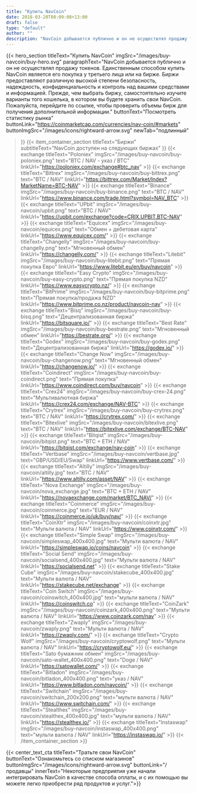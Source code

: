 ```yaml
---
title: "Купить NavCoin"
date: 2018-03-20T08:09:08+13:00
draft: false
type: "default"
author: ""
description: "NavCoin добывается публично и он не осуществлял продажу токенов. Единственным способом купить NavCoin является его покупка у третьего лица или на бирже."
---
```

{{< hero_section
titleText="Купить NavCoin"
imgSrc="/images/buy-navcoin/buy-hero.svg"
paragraphText="NavCoin добывается публично и он не осуществлял продажу токенов. Единственным способом купить NavCoin является его покупка у третьего лица или на бирже. Биржи предоставляют различную высокой степени безопасность, надеждность, конфиденциальность и контроль над вашими средствами и информацией. Прежде, чем выбрать биржу, самостоятельно изучите варианты того кошелька, в котором вы будете хранить свои NavCoin. Пожалуйста, перейдите по ссылке, чтобы проверить объемы бирж для получения дополнительной&nbsp;информации."
buttonText="Посмотреть статистику рынка"
buttonLink="https://coinmarketcap.com/currencies/nav-coin/#markets"
buttonImgSrc="/images/icons/rightward-arrow.svg"
newTab="подлинный"
>}}
{{< item_container_section
    titleText="Биржи"
    subtitleText="NavCoin доступен на следующих&nbsp;биржах"
>}}
    {{< exchange
        titleText="Poloniex"
        imgSrc="/images/buy-navcoin/buy-poloniex.png"
        text="BTC / NAV - указ / BTC"
        linkUrl="https://poloniex.com/exchange#btc_nav"
    >}}
    {{< exchange
        titleText="Bittrex"
        imgSrc="/images/buy-navcoin/buy-bittrex.png"
        text="BTC / NAV"
        linkUrl="https://bittrex.com/Market/Index?MarketName=BTC-NAV"
    >}}
    {{< exchange
        titleText="Binance"
        imgSrc="/images/buy-navcoin/buy-binance.png"
        text="BTC / NAV"
        linkUrl="https://www.binance.com/trade.html?symbol=NAV_BTC"
    >}}
    {{< exchange
        titleText="UPbit"
        imgSrc="/images/buy-navcoin/upbit.png"
        text="BTC / NAV"
        linkUrl="https://upbit.com/exchange?code=CRIX.UPBIT.BTC-NAV"
    >}}
    {{< exchange
        titleText="Equicex"
        imgSrc="/images/buy-navcoin/equicex.png"
        text="Обмен + дебетовая карта"
        linkUrl="https://www.equicex.com/"
    >}}
    {{< exchange
        titleText="Changelly"
        imgSrc="/images/buy-navcoin/buy-changelly.png"
        text="Мгновенный обмен"
        linkUrl="https://changelly.com/"
    >}}
    {{< exchange
        titleText="Litebit"
        imgSrc="/images/buy-navcoin/buy-litebit.png"
        text="Прямая покупка Евро"
        linkUrl="https://www.litebit.eu/en/buy/navcoin"
    >}}
    {{< exchange
        titleText="Easy Crypto"
        imgSrc="/images/buy-navcoin/buy-easy-crypto.png"
        text="Прямая покупка NZD"
        linkUrl="https://www.easycrypto.nz/"
    >}}
    {{< exchange
        titleText="BitPrime"
        imgSrc="/images/buy-navcoin/buy-bitprime.png"
        text="Прямая покупка/продажа NZD"
        linkUrl="https://www.bitprime.co.nz/product/navcoin-nav"
    >}}
    {{< exchange
        titleText="Bisq"
        imgSrc="/images/buy-navcoin/buy-bisq.png"
        text="Децентрализованная биржа"
        linkUrl="https://bitsquare.io/"
    >}}
    {{< exchange
        titleText="Best Rate"
        imgSrc="/images/buy-navcoin/buy-bestrate.png"
        text="Мгновенный обмен"
        linkUrl="https://bestrate.org/"
    >}}
    {{< exchange
        titleText="Godex"
        imgSrc="/images/buy-navcoin/buy-godex.png"
        text="Децентрализованная биржа"
        linkUrl="https://godex.io/"
    >}}
    {{< exchange
        titleText="Change Now"
        imgSrc="/images/buy-navcoin/buy-changenow.png"
        text="Мгновенный обмен"
        linkUrl="https://changenow.io/"
    >}}
    {{< exchange
        titleText="Coindirect"
        imgSrc="/images/buy-navcoin/buy-coindirect.png"
        text="Прямая покупка"
        linkUrl="https://www.coindirect.com/buy/navcoin"
    >}}
    {{< exchange
        titleText="Crex24"
        imgSrc="/images/buy-navcoin/buy-crex-24.png"
        text="Мультивалютная биржа"
        linkUrl="https://crex24.com/exchange/NAV-BTC"
    >}}
    {{< exchange
        titleText="Crytrex"
        imgSrc="/images/buy-navcoin/buy-crytrex.png"
        text="BTC / NAV"
        linkUrl="https://crytrex.com/"
    >}}
    {{< exchange
        titleText="Bitexlive"
        imgSrc="/images/buy-navcoin/bitexlive.png"
        text="BTC / NAV"
        linkUrl="https://bitexlive.com/exchange/BTC-NAV"
    >}}
    {{< exchange
        titleText="Bitqist"
        imgSrc="/images/buy-navcoin/bitqist.png"
        text="BTC + ETH / NAV"
        linkUrl="https://bitqist.com/exchange/nav-coin"
    >}}
    {{< exchange
        titleText="Vertbase"
        imgSrc="/images/buy-navcoin/vertbase.jpg"
        text="GBP/USD/EU/Swap"
        linkUrl="https://www.vertbase.com/"
    >}}
    {{< exchange
        titleText="Altilly"
        imgSrc="/images/buy-navcoin/altilly.jpg"
        text="BTC / NAV"
        linkUrl="https://www.altilly.com/asset/NAV"
    >}}
    {{< exchange
        titleText="Nova Exchange"
        imgSrc="/images/buy-navcoin/nova_exchange.jpg"
        text="BTC + ETH / NAV"
        linkUrl="https://novaexchange.com/market/BTC_NAV/"
    >}}
    {{< exchange
        titleText="Coinmerce"
        imgSrc="/images/buy-navcoin/coinmerce.jpg"
        text="EUR / NAV"
        linkUrl="https://coinmerce.io/uk/buy/nav/"
    >}}
    {{< exchange
        titleText="CoinXtr"
        imgSrc="/images/buy-navcoin/coinxtr.jpg"
        text="Мульти валюта / NAV"
        linkUrl="https://www.coinxtr.com/"
    >}}
    {{< exchange
        titleText="Simple Swap"
        imgSrc="/images/buy-navcoin/simpleswap_400x400.jpg"
        text="Мульти валюта / NAV"
        linkUrl="https://simpleswap.io/coins/navcoin"
    >}}
    {{< exchange
        titleText="Social Send"
        imgSrc="/images/buy-navcoin/socialsend_400x400.jpg"
        text="Мульти валюта / NAV"
        linkUrl="https://socialsend.net"
    >}}
    {{< exchange
        titleText="Stake Cube"
        imgSrc="/images/buy-navcoin/stakecube_400x400.jpg"
        text="Мульти валюта / NAV"
        linkUrl="https://stakecube.net/exchange"
    >}}
    {{< exchange
        titleText="Coin Switch"
        imgSrc="/images/buy-navcoin/coinswitch_400x400.jpg"
        text="мульти валюта / NAV"
        linkUrl="https://coinswitch.co"
    >}}
    {{< exchange
        titleText="CoinZark"
        imgSrc="/images/buy-navcoin/coinzark_400x400.png"
        text="Мульти валюта / NAV"
        linkUrl="https://www.coinzark.com/nav"
    >}}
    {{< exchange
        titleText="Zwaply"
        imgSrc="/images/buy-navcoin/zwaply.png"
        text="Мульти валюта / NAV"
        linkUrl="https://zwaply.com/"
    >}}
    {{< exchange
        titleText="Crypto Wolf"
        imgSrc="/images/buy-navcoin/cryptowolf.png"
        text="Мульти валюта / NAV"
        linkUrl="https://cryptowolf.eu/"
    >}}
    {{< exchange
        titleText="Sato бумажник обмен"
        imgSrc="/images/buy-navcoin/sato-wallet_400x400.png"
        text="Doge / NAV"
        linkUrl="https://satowallet.com/"
    >}}
    {{< exchange
        titleText="Bitladon"
        imgSrc="/images/buy-navcoin/bitladon_400x400.png"
        text="указ / NAV"
        linkUrl="https://www.bitladon.com/navcoin/"
    >}}
    {{< exchange
        titleText="Switchain"
        imgSrc="/images/buy-navcoin/switchain_200x200.png"
        text="мульти валюта / NAV"
        linkUrl="https://www.switchain.com/"
    >}}
    {{< exchange
        titleText="Stealthex"
        imgSrc="/images/buy-navcoin/stealthex_400x400.jpg"
        text="мульти валюта / NAV"
        linkUrl="https://stealthex.io/"
    >}}
    {{< exchange
        titleText="Instaswap"
        imgSrc="/images/buy-navcoin/instaswap_400x400.png"
        text="мульти валюта / NAV"
        linkUrl="https://instaswap.io/"
    >}}
{{< /item_container_section >}}

{{< center_text_cta
    titleText="Тратьте свои NavCoin"
    buttonText="Ознакомьтесь со списком магазинов"
    buttonImgSrc="/images/icons/rightward-arrow.svg"
    buttonLink="/продавцы"
    innerText="Некоторые предприятия уже начали интегрировать NavCoin в качестве способа оплаты, и с их помощью вы можете легко приобрести ряд продуктов и&nbsp;услуг.">}}
